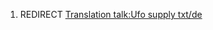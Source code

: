 1.  REDIRECT [Translation talk:Ufo supply
    txt/de](Translation_talk:Ufo_supply_txt/de "wikilink")